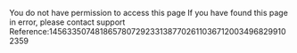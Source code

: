 You do not have permission to access this page If you have found this page in error, please contact support Reference:14563350748186578072923313877026110367120034968299102359